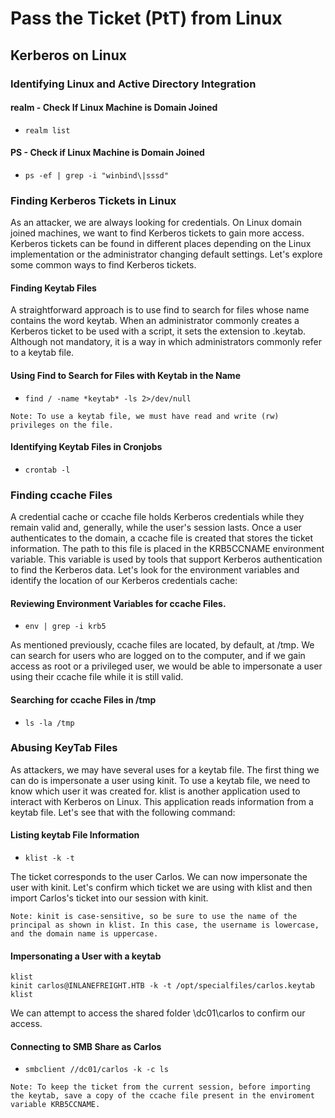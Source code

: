 # Pass the Ticket (PtT) from Linux
## Kerberos on Linux
### Identifying Linux and Active Directory Integration
#### realm - Check If Linux Machine is Domain Joined
- `realm list`
#### PS - Check if Linux Machine is Domain Joined
- `ps -ef | grep -i "winbind\|sssd"`

### Finding Kerberos Tickets in Linux
As an attacker, we are always looking for credentials. On Linux domain joined machines, we want to find Kerberos tickets to gain more access. Kerberos tickets can be found in different places depending on the Linux implementation or the administrator changing default settings. Let's explore some common ways to find Kerberos tickets.

#### Finding Keytab Files
A straightforward approach is to use find to search for files whose name contains the word keytab. When an administrator commonly creates a Kerberos ticket to be used with a script, it sets the extension to .keytab. Although not mandatory, it is a way in which administrators commonly refer to a keytab file.

#### Using Find to Search for Files with Keytab in the Name
- `find / -name *keytab* -ls 2>/dev/null`

`Note: To use a keytab file, we must have read and write (rw) privileges on the file.`

#### Identifying Keytab Files in Cronjobs
- `crontab -l`

### Finding ccache Files
A credential cache or ccache file holds Kerberos credentials while they remain valid and, generally, while the user's session lasts. Once a user authenticates to the domain, a ccache file is created that stores the ticket information. The path to this file is placed in the KRB5CCNAME environment variable. This variable is used by tools that support Kerberos authentication to find the Kerberos data. Let's look for the environment variables and identify the location of our Kerberos credentials cache:

#### Reviewing Environment Variables for ccache Files.
- `env | grep -i krb5`

As mentioned previously, ccache files are located, by default, at /tmp. We can search for users who are logged on to the computer, and if we gain access as root or a privileged user, we would be able to impersonate a user using their ccache file while it is still valid.

#### Searching for ccache Files in /tmp
- `ls -la /tmp`

### Abusing KeyTab Files
As attackers, we may have several uses for a keytab file. The first thing we can do is impersonate a user using kinit. To use a keytab file, we need to know which user it was created for. klist is another application used to interact with Kerberos on Linux. This application reads information from a keytab file. Let's see that with the following command:

#### Listing keytab File Information
- `klist -k -t `

The ticket corresponds to the user Carlos. We can now impersonate the user with kinit. Let's confirm which ticket we are using with klist and then import Carlos's ticket into our session with kinit.

`Note: kinit is case-sensitive, so be sure to use the name of the principal as shown in klist. In this case, the username is lowercase, and the domain name is uppercase.`

#### Impersonating a User with a keytab
```
klist
kinit carlos@INLANEFREIGHT.HTB -k -t /opt/specialfiles/carlos.keytab
klist
```
We can attempt to access the shared folder \\dc01\carlos to confirm our access.

#### Connecting to SMB Share as Carlos
- `smbclient //dc01/carlos -k -c ls`

`Note: To keep the ticket from the current session, before importing the keytab, save a copy of the ccache file present in the enviroment variable KRB5CCNAME.`

